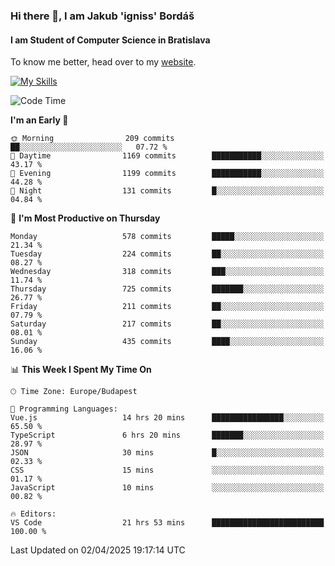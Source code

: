 ### Hi there 👋, I am Jakub 'igniss' Bordáš

#### I am Student of Computer Science in Bratislava
To know me better, head over to my [website](https://bordas.sk).

[![My Skills](https://skillicons.dev/icons?i=js,typescript,html,css,figma,svelte,vue,next,postgresql,nest,express,nodejs)](https://bordas.sk)


<!--START_SECTION:waka-->
![Code Time](http://img.shields.io/badge/Code%20Time-1%2C784%20hrs%2024%20mins-blue)

**I'm an Early 🐤** 

```text
🌞 Morning                209 commits         ██░░░░░░░░░░░░░░░░░░░░░░░   07.72 % 
🌆 Daytime                1169 commits        ███████████░░░░░░░░░░░░░░   43.17 % 
🌃 Evening                1199 commits        ███████████░░░░░░░░░░░░░░   44.28 % 
🌙 Night                  131 commits         █░░░░░░░░░░░░░░░░░░░░░░░░   04.84 % 
```
📅 **I'm Most Productive on Thursday** 

```text
Monday                   578 commits         █████░░░░░░░░░░░░░░░░░░░░   21.34 % 
Tuesday                  224 commits         ██░░░░░░░░░░░░░░░░░░░░░░░   08.27 % 
Wednesday                318 commits         ███░░░░░░░░░░░░░░░░░░░░░░   11.74 % 
Thursday                 725 commits         ███████░░░░░░░░░░░░░░░░░░   26.77 % 
Friday                   211 commits         ██░░░░░░░░░░░░░░░░░░░░░░░   07.79 % 
Saturday                 217 commits         ██░░░░░░░░░░░░░░░░░░░░░░░   08.01 % 
Sunday                   435 commits         ████░░░░░░░░░░░░░░░░░░░░░   16.06 % 
```


📊 **This Week I Spent My Time On** 

```text
🕑︎ Time Zone: Europe/Budapest

💬 Programming Languages: 
Vue.js                   14 hrs 20 mins      ████████████████░░░░░░░░░   65.50 % 
TypeScript               6 hrs 20 mins       ███████░░░░░░░░░░░░░░░░░░   28.97 % 
JSON                     30 mins             █░░░░░░░░░░░░░░░░░░░░░░░░   02.33 % 
CSS                      15 mins             ░░░░░░░░░░░░░░░░░░░░░░░░░   01.17 % 
JavaScript               10 mins             ░░░░░░░░░░░░░░░░░░░░░░░░░   00.82 % 

🔥 Editors: 
VS Code                  21 hrs 53 mins      █████████████████████████   100.00 % 
```


 Last Updated on 02/04/2025 19:17:14 UTC
<!--END_SECTION:waka-->
